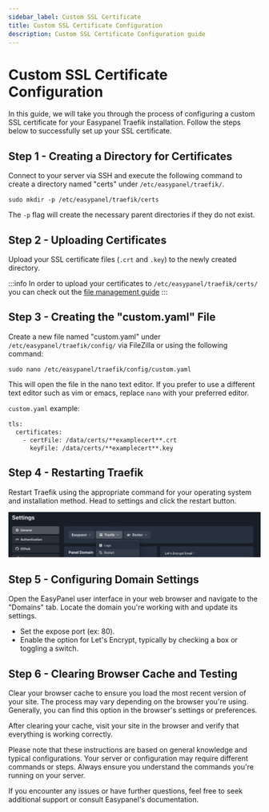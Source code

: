 ```yaml
---
sidebar_label: Custom SSL Certificate
title: Custom SSL Certificate Configuration
description: Custom SSL Certificate Configuration guide
---
```


# Custom SSL Certificate Configuration

In this guide, we will take you through the process of configuring a custom SSL certificate for your Easypanel Traefik installation. Follow the steps below to successfully set up your SSL certificate.

## Step 1 - Creating a Directory for Certificates

Connect to your server via SSH and execute the following command to create a directory named "certs" under `/etc/easypanel/traefik/`.

```
sudo mkdir -p /etc/easypanel/traefik/certs
```

The `-p` flag will create the necessary parent directories if they do not exist.

## Step 2 - Uploading Certificates

Upload your SSL certificate files (`.crt` and `.key`) to the newly created directory.

:::info
In order to upload your certificates to `/etc/easypanel/traefik/certs/` you can check out the [file management guide](/docs/guides/file-management)
:::

## Step 3 - Creating the "custom.yaml" File

Create a new file named "custom.yaml" under `/etc/easypanel/traefik/config/` via FileZilla or using the following command:

```
sudo nano /etc/easypanel/traefik/config/custom.yaml
```

This will open the file in the nano text editor. If you prefer to use a different text editor such as vim or emacs, replace `nano` with your preferred editor.

`custom.yaml` example:

```
tls:
  certificates:
    - certFile: /data/certs/**examplecert**.crt
      keyFile: /data/certs/**examplecert**.key
```

## Step 4 - Restarting Traefik

Restart Traefik using the appropriate command for your operating system and installation method. Head to settings and click the restart button.

![Environment Setup](./restart.png)

## Step 5 - Configuring Domain Settings

Open the EasyPanel user interface in your web browser and navigate to the "Domains" tab. Locate the domain you're working with and update its settings.

- Set the expose port (ex: 80).
- Enable the option for Let's Encrypt, typically by checking a box or toggling a switch.

## Step 6 - Clearing Browser Cache and Testing

Clear your browser cache to ensure you load the most recent version of your site. The process may vary depending on the browser you're using. Generally, you can find this option in the browser's settings or preferences.

After clearing your cache, visit your site in the browser and verify that everything is working correctly.

Please note that these instructions are based on general knowledge and typical configurations. Your server or configuration may require different commands or steps. Always ensure you understand the commands you're running on your server.

If you encounter any issues or have further questions, feel free to seek additional support or consult Easypanel's documentation.

